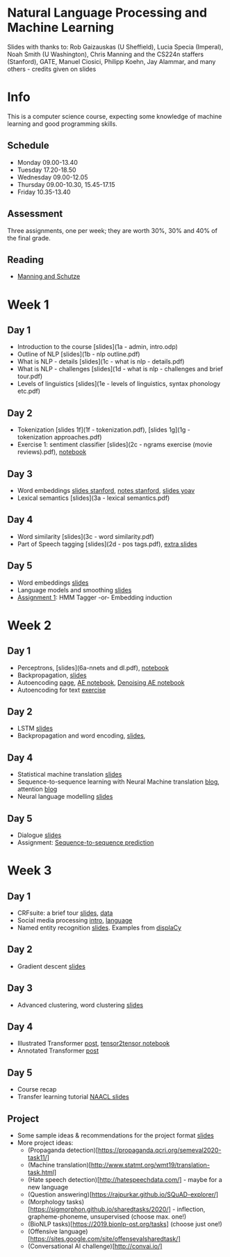 # Natural Language Processing and Machine Learning

Slides with thanks to: Rob Gaizauskas (U Sheffield), Lucia Specia (Imperal), Noah Smith (U Washington), Chris Manning and the CS224n staffers (Stanford), GATE, Manuel Ciosici, Philipp Koehn, Jay Alammar, and many others - credits given on slides

# Info

This is a computer science course, expecting some knowledge of machine learning and good programming skills.

## Schedule
* Monday 09.00-13.40
* Tuesday 17.20-18.50
* Wednesday 09.00-12.05
* Thursday 09.00-10.30, 15.45-17.15
* Friday 10.35-13.40

## Assessment

Three assignments, one per week; they are worth 30%, 30% and 40% of the final grade.

## Reading

* [Manning and Schutze](https://www.cs.vassar.edu/~cs366/docs/Manning_Schuetze_StatisticalNLP.pdf)


# Week 1

## Day 1
* Introduction to the course [slides](1a - admin, intro.odp)
* Outline of NLP [slides](1b - nlp outline.pdf)
* What is NLP - details [slides](1c - what is nlp - details.pdf)
* What is NLP - challenges [slides](1d - what is nlp - challenges and brief tour.pdf)
* Levels of linguistics [slides](1e - levels of linguistics, syntax phonology etc.pdf)

## Day 2
* Tokenization [slides 1f](1f - tokenization.pdf), [slides 1g](1g - tokenization approaches.pdf)
* Exercise 1: sentiment classifier [slides](2c - ngrams exercise (movie reviews).pdf), [notebook](reviews.ipynb)

## Day 3
* Word embeddings [slides stanford](http://web.stanford.edu/class/cs224n/slides/cs224n-2019-lecture01-wordvecs1.pdf), [notes stanford](http://web.stanford.edu/class/cs224n/readings/cs224n-2019-notes01-wordvecs1.pdf), [slides yoav](https://www.slideshare.net/mlreview/yoav-goldberg-word-embeddings-what-how-and-whither) 
* Lexical semantics [slides](3a - lexical semantics.pdf)

## Day 4
* Word similarity [slides](3c - word similarity.pdf)
* Part of Speech tagging [slides](2d - pos tags.pdf), [extra slides](4d-markov.pdf) 

## Day 5
* Word embeddings [slides](9b-embeddings.pdf)
* Language models and smoothing [slides](smoothing.pdf)
* [Assignment 1](assn1-hmm-emb.pdf): HMM Tagger -or- Embedding induction

# Week 2

## Day 1
* Perceptrons, [slides](6a-nnets and dl.pdf), [notebook](https://colab.research.google.com/drive/1eELLPBIZEkS7UYiPjfPaqdESLHS6uYk6)
* Backpropagation, [slides](6c-multilayer.pdf)
* Autoencoding [page](https://blog.keras.io/building-autoencoders-in-keras.html), [AE notebook](https://colab.research.google.com/drive/1P1n8LEIzKZSrlvIWx3YdwdNkgFu9facK), [Denoising AE notebook](https://colab.research.google.com/drive/1erwsMQvq3nqjIcK5rHxeWWWBBPZSKtxC)
* Autoencoding for text [exercise](autoenc-exercise.pdf)


## Day 2
* LSTM [slides](11a-lstm.pdf)
* Backpropagation and word encoding, [slides](lstm2.pdf), 

## Day 4
* Statistical machine translation [slides](10c-smt.pdf)
* Sequence-to-sequence learning with Neural Machine translation [blog](https://www.analyticsvidhya.com/blog/2019/01/neural-machine-translation-keras/), attention [blog](https://towardsdatascience.com/light-on-math-ml-attention-with-keras-dc8dbc1fad39)
* Neural language modelling [slides](neural-lm.pdf)

## Day 5
* Dialogue [slides](10a.pdf)
* Assignment: [Sequence-to-sequence prediction](assignment%20seq2seq.pdf)

# Week 3

## Day 1
* CRFsuite: a brief tour [slides](4e-crfsuite.pdf), [data](4f.tar.gz)
* Social media processing [intro](8a.pdf), [language](8b.pdf)
* Named entity recognition [slides](8c.pdf). Examples from [displaCy](https://explosion.ai/demos/displacy-ent)

## Day 2
* Gradient descent [slides](12-gd.pdf)

## Day 3
* Advanced clustering, word clustering [slides](clustering_slides.pdf)

## Day 4
* Illustrated Transformer [post](http://jalammar.github.io/illustrated-transformer/), [tensor2tensor notebook](https://colab.research.google.com/github/tensorflow/tensor2tensor/blob/master/tensor2tensor/notebooks/hello_t2t.ipynb)
* Annotated Transformer [post](https://nlp.seas.harvard.edu/2018/04/03/attention.html)

## Day 5
* Course recap
* Transfer learning tutorial [NAACL slides](https://docs.google.com/presentation/d/1fIhGikFPnb7G5kr58OvYC3GN4io7MznnM0aAgadvJfc)

## Project
* Some sample ideas & recommendations for the project format [slides](project.pdf)
* More project ideas:
  * (Propaganda detection)[https://propaganda.qcri.org/semeval2020-task11/]
  * (Machine translation)[http://www.statmt.org/wmt19/translation-task.html]
  * (Hate speech detection)[http://hatespeechdata.com/] - maybe for a new language
  * (Question answering)[https://rajpurkar.github.io/SQuAD-explorer/]
  * (Morphology tasks)[https://sigmorphon.github.io/sharedtasks/2020/] - inflection, grapheme-phoneme, unsupervised (choose max. one!)
  * (BioNLP tasks)[https://2019.bionlp-ost.org/tasks] (choose just one!)
  * (Offensive language)[https://sites.google.com/site/offensevalsharedtask/]
  * (Conversational AI challenge)[http://convai.io/]
